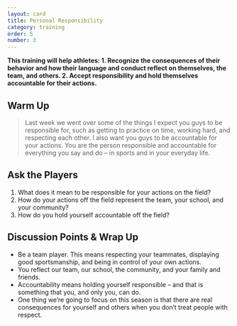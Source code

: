 ```yaml
---
layout: card
title: Personal Responsibility
category: training
order: 5
number: 3
---
```


<strong>
This training will help athletes:
1. Recognize the consequences of their 
behavior and how their language and 
conduct reflect on themselves, the team, 
and others.
2. Accept responsibility and hold 
themselves accountable for their actions.
</strong>

Warm Up
-------
<blockquote>
Last week we went over 
some of the things I expect you 
guys to be responsible for, such 
as getting to practice on time, 
working hard, and respecting each 
other. I also want you guys to be 
accountable for your actions.
You are the person responsible 
and accountable for everything 
you say and do – in sports and 
in your everyday life.
</blockquote>

Ask the Players
---------------
1. What does it mean to be responsible 
for your actions on the field?
2. How do your actions off the field 
represent the team, your school, and your 
community?
3. How do you hold yourself accountable 
off the field?

Discussion Points & Wrap Up
---------------------------
- Be a team player. This means respecting 
your teammates, displaying good 
sportsmanship, and being in control of 
your own actions.
- You reflect our team, our school, the 
community, and your family and friends. 
- Accountability means holding yourself 
responsible – and that is something that 
you, and only you, can do.
- One thing we’re going to focus on this 
season is that there are real consequences 
for yourself and others when you don’t 
treat people with respect.
